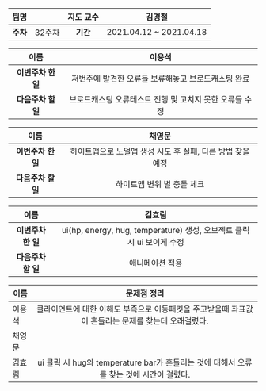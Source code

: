 |   팀명   |        | 지도 교수 |         김경철          |
| :------: | :----: | :-------: | :---------------------: |
| **주차** | 32주차 | **기간**  | 2021.04.12 ~ 2021.04.18 |

|        이름        |                         이용석                          |
| :----------------: | :-----------------------------------------------------: |
| **이번주차 한 일** |   저번주에 발견한 오류들 보류해놓고 브로드캐스팅 완료   |
| **다음주차 할 일** | 브로드캐스팅 오류테스트 진행 및 고치지 못한 오류들 수정 |

|        이름        |                           채영문                           |
| :----------------: | :--------------------------------------------------------: |
| **이번주차 한 일** | 하이트맵으로 노멀맵 생성 시도 후 실패, 다른 방법 찾을 예정 |
| **다음주차 할 일** |                 하이트맵 변위 별 충돌 체크                 |

|        이름        |                            김효림                            |
| :----------------: | :----------------------------------------------------------: |
| **이번주차 한 일** | ui(hp, energy, hug, temperature) 생성, 오브젝트 클릭 시 ui 보이게 수정 |
| **다음주차 할 일** |                       애니메이션 적용                        |

| 이름   |                         문제점 정리                          |
| ------ | :----------------------------------------------------------: |
| 이용석 | 클라이언트에 대한 이해도 부족으로 이동패킷을 주고받을때 좌표값이 흔들리는 문제를 찾는데 오래걸렸다. |
| 채영문 |                                                              |
| 김효림 | ui 클릭 시 hug와 temperature bar가 흔들리는 것에 대해서 오류를 찾는 것에 시간이 걸렸다. |

